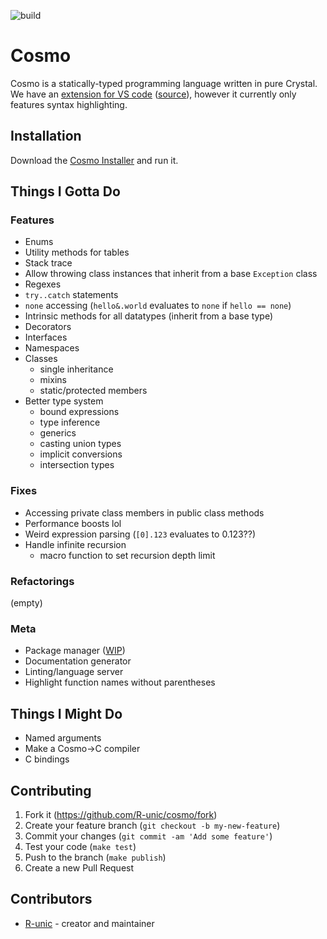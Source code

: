 ![build](https://github.com/cosmo-lang/cosmo/actions/workflows/crystal.yml/badge.svg)
# Cosmo

Cosmo is a statically-typed programming language written in pure Crystal.<br>
We have an [extension for VS code](https://marketplace.visualstudio.com/items?itemName=cosmo.vscode-cosmo) ([source](https://github.com/R-unic/vscode-cosmo)), however it currently only features syntax highlighting.

## Installation

Download the [Cosmo Installer](https://github.com/cosmo-lang/cosmo-installer) and run it.

## Things I Gotta Do

### Features
- Enums
- Utility methods for tables
- Stack trace
- Allow throwing class instances that inherit from a base `Exception` class
- Regexes
- `try..catch` statements
- `none` accessing (`hello&.world` evaluates to `none` if `hello == none`)
- Intrinsic methods for all datatypes (inherit from a base type)
- Decorators
- Interfaces
- Namespaces
- Classes
  * single inheritance
  * mixins
  * static/protected members
- Better type system
  * bound expressions
  * type inference
  * generics
  * casting union types
  * implicit conversions
  * intersection types

### Fixes
- Accessing private class members in public class methods
- Performance boosts lol
- Weird expression parsing (`[0].123` evaluates to 0.123??)
- Handle infinite recursion
  * macro function to set recursion depth limit

### Refactorings
(empty)

### Meta
- Package manager ([WIP](https://github.com/cosmo-lang/stars))
- Documentation generator
- Linting/language server
- Highlight function names without parentheses

## Things I Might Do

- Named arguments
- Make a Cosmo->C compiler
- C bindings

## Contributing

1. Fork it (<https://github.com/R-unic/cosmo/fork>)
2. Create your feature branch (`git checkout -b my-new-feature`)
3. Commit your changes (`git commit -am 'Add some feature'`)
4. Test your code (`make test`)
5. Push to the branch (`make publish`)
6. Create a new Pull Request

## Contributors

- [R-unic](https://github.com/R-unic) - creator and maintainer
